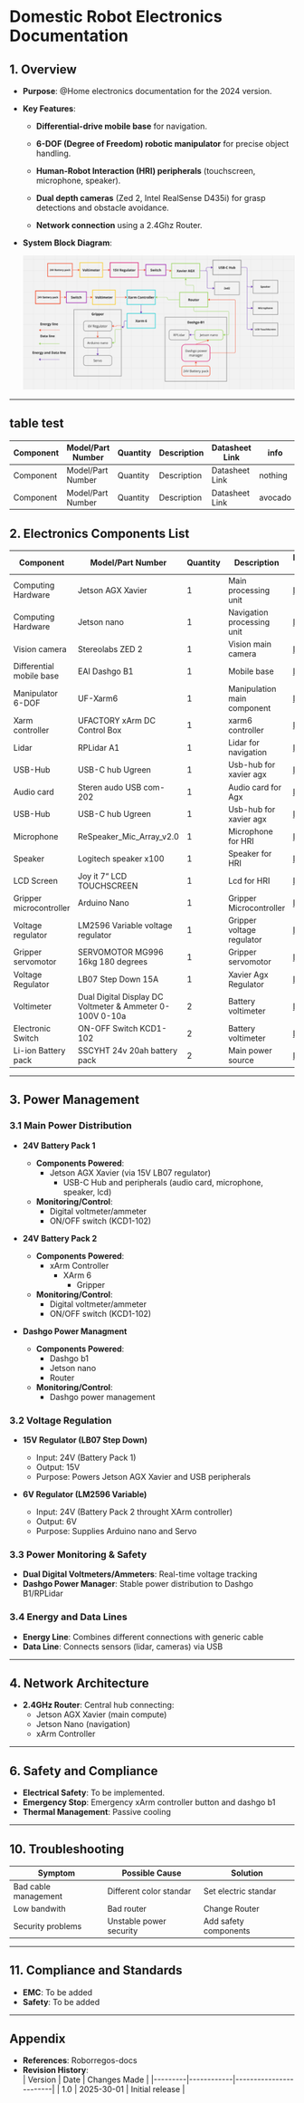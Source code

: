 # Domestic Robot Electronics Documentation

## 1. Overview
- **Purpose**: @Home electronics documentation for the 2024 version.
- **Key Features**: 
    - **Differential-drive mobile base** for navigation.

    - **6-DOF (Degree of Freedom) robotic manipulator** for precise object handling.

    - **Human-Robot Interaction (HRI) peripherals** (touchscreen, microphone, speaker).

    - **Dual depth cameras** (Zed 2, Intel RealSense D435i) for grasp detections and obstacle avoidance.

    - **Network connection** using a 2.4Ghz Router.

- **System Block Diagram**: 
  <p align="center">
  <img src="./assets/Diagram.png" alt="Diagram Image">
</p>


---
## table test
| Component          | Model/Part Number | Quantity | Description                          | Datasheet Link       | info                 |
|--------------------|-------------------|----------|--------------------------------------|----------------------|----------------------|
| Component          | Model/Part Number | Quantity | Description                          | Datasheet Link       | nothing|
| Component          | Model/Part Number | Quantity | Description                          | Datasheet Link       | avocado |


## 2. Electronics Components List
| Component          | Model/Part Number | Quantity | Description                          | Datasheet Link       |
|--------------------|-------------------|----------|--------------------------------------|----------------------|
| Computing Hardware    | Jetson AGX Xavier    | 1        | Main processing unit                 | [Link](https://siliconhighway.com/wp-content/gallery/jetson-agx-xavier-developer-kit-datasheet-us-811514-r5-web.pdf)            |
| Computing Hardware        | Jetson nano             | 1       | Navigation processing unit                  | [Link](https://developer.download.nvidia.com/assets/embedded/secure/jetson/Nano/docs/Jetson-Nano-System-On-Module-Data-Sheet-DA-09366-001_v1.2.pdf?__token__=exp=1738274456~hmac=3caffd1d3e7d9a33a83d3bb710c87b79470322557687cc5122a6aada32d1c68b&t=eyJscyI6ImdzZW8iLCJsc2QiOiJodHRwczovL3d3dy5nb29nbGUuY29tLyJ9)            |
| Vision camera     | Stereolabs ZED 2     | 1        | Vision main camera                   | [Link](https://www.mouser.com/datasheet/2/1520/ZED_2_Datasheet_v1_1-3498705.pdf)            |
| Differential mobile base  | EAI Dashgo B1           | 1        | Mobile base                   | [Link](https://eaibot.cn/download/1)            |
| Manipulator 6-DOF         | UF-Xarm6          | 1        |  Manipulation main component                      | [Link](http://download.ufactory.cc/xarm6/xArm%206%20User%20Manual_20190719.pdf)            |
| Xarm controller        | UFACTORY xArm DC Control Box   | 1        | xarm6 controller             | [Link](http://download.ufactory.cc/xarm/en/xArm%20User%20Manual.pdf?v=1578910898247)            |
| Lidar       | RPLidar A1   | 1        | Lidar for navigation             | [Link](https://www.generationrobots.com/media/rplidar-a1m8-360-degree-laser-scanner-development-kit-datasheet-1.pdf)            |
| USB-Hub       | USB-C hub Ugreen   | 1        | Usb-hub for xavier agx         | [Link](https://www.ugreen.com/collections/usb-c-hub/products/ugreen-4-in-1-usb-c-hub?variant=39915663196222)    |
| Audio card    |  Steren audo USB com-202   | 1        | Audio card for Agx     | [Link](https://descargas.steren.com.mx/COM-202-instr.pdf) 
| USB-Hub       | USB-C hub Ugreen   | 1        | Usb-hub for xavier agx         | [Link](https://www.ugreen.com/collections/usb-c-hub/products/ugreen-4-in-1-usb-c-hub?variant=39915663196222)    |
| Microphone   |  ReSpeaker_Mic_Array_v2.0 | 1        | Microphone for HRI     | [Link](https://wiki.seeedstudio.com/ReSpeaker_Mic_Array_v2.0/) 
| Speaker   |  Logitech speaker x100  | 1        | Speaker for HRI     | [Link](https://img.cartimex.com/v2/pdf/X100.pdf) 
| LCD Screen   | Joy it 7“ LCD TOUCHSCREEN | 1        | Lcd for HRI    | [Link](https://joy-it.net/files/files/Produkte/RB-LCD-7-3/RB-LCD-7-3_Datasheet_2021-12-09.pdf) 
| Gripper microcontroller | Arduino Nano | 1        | Gripper Microcontroller   | [Link](https://docs.arduino.cc/resources/datasheets/A000005-datasheet.pdf) 
| Voltage regulator  | LM2596 Variable voltage regulator | 1        | Gripper voltage regulator   | [Link](https://www.ti.com/lit/ds/symlink/lm2596.pdf) 
| Gripper servomotor | SERVOMOTOR MG996 16kg 180 degrees | 1        | Gripper servomotor  | [Link](https://www.electronicoscaldas.com/datasheet/MG996R_Tower-Pro.pdf) 
| Voltage Regulator | LB07 Step Down 15A | 1        | Xavier Agx Regulator | [Link](https://www.mpja.com/download/36625ps.pdf) 
| Voltimeter | Dual Digital Display DC Voltmeter & Ammeter 0-100V 0-10a | 2       | Battery voltimeter | [Link](https://curtocircuito.com.br/datasheet/modulo/voltimetro_e_amperimetro.pdf) 
| Electronic Switch | ON-OFF Switch KCD1-102| 2       | Battery voltimeter | [Link](https://www.handsontec.com/dataspecs/switches/KCD1-102-Rocker%20SW.pdf) 
| Li-ion Battery pack | SSCYHT 24v 20ah battery pack | 2       | Main power source | [Link](https://www.amazon.com.mx/SSCYHT-Bicicleta-el%C3%A9ctrica-Impermeable-Plegable/dp/B0CDRNM1PW/ref=sr_1_1?__mk_es_MX=%C3%85M%C3%85%C5%BD%C3%95%C3%91&s=electronics&sr=1-1) 

---

## 3. Power Management
### 3.1 Main Power Distribution
- **24V Battery Pack 1**  
  - **Components Powered**:  
    - Jetson AGX Xavier (via 15V LB07 regulator)  
        - USB-C Hub and peripherals (audio card, microphone, speaker, lcd)  
  - **Monitoring/Control**:  
    - Digital voltmeter/ammeter  
    - ON/OFF switch (KCD1-102)  

- **24V Battery Pack 2**  
  - **Components Powered**:  
    - xArm Controller
        - XArm 6  
            - Gripper
  - **Monitoring/Control**:  
    - Digital voltmeter/ammeter  
    - ON/OFF switch (KCD1-102) 

- **Dashgo Power Managment**  
  - **Components Powered**:  
    - Dashgo b1
    - Jetson nano 
    - Router
  - **Monitoring/Control**:  
    - Dashgo power management

### 3.2 Voltage Regulation
- **15V Regulator (LB07 Step Down)**  
  - Input: 24V (Battery Pack 1)  
  - Output: 15V  
  - Purpose: Powers Jetson AGX Xavier and USB peripherals  

- **6V Regulator (LM2596 Variable)**  
  - Input: 24V (Battery Pack 2 throught XArm controller)  
  - Output: 6V  
  - Purpose: Supplies Arduino nano and Servo

### 3.3 Power Monitoring & Safety
- **Dual Digital Voltmeters/Ammeters**: Real-time voltage tracking  
- **Dashgo Power Manager**: Stable power distribution to Dashgo B1/RPLidar  

### 3.4 Energy and Data Lines
- **Energy Line**: Combines different connections with generic cable
- **Data Line**: Connects sensors (lidar, cameras) via USB

---

## 4. Network Architecture
- **2.4GHz Router**: Central hub connecting:  
  - Jetson AGX Xavier (main compute)  
  - Jetson Nano (navigation)  
  - xArm Controller  

---

## 6. Safety and Compliance
- **Electrical Safety**: To be implemented.  
- **Emergency Stop**: Emergency xArm controller button and dashgo b1
- **Thermal Management**: Passive cooling  

---

## 10. Troubleshooting
| Symptom               | Possible Cause          | Solution                     |
|-----------------------|-------------------------|------------------------------|
| Bad cable management   | Different color standar    | Set electric standar      |
| Low bandwith     | Bad router                | Change Router           |
| Security problems          | Unstable power security   | Add safety components     |

---

## 11. Compliance and Standards
- **EMC**: To be added
- **Safety**: To be added

---

## Appendix
- **References**: Roborregos-docs
- **Revision History**:  
  | Version | Date       | Changes Made           |
  |---------|------------|------------------------|
  | 1.0     | 2025-30-01 | Initial release        |